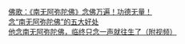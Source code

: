   
[佛歌：《南无阿弥陀佛》念佛万遍！功德无量！](http://www.dianyue.me/archives/852/lyaw9aamh5xqwtla/)  
[念“南无阿弥陀佛”的五大好处](http://www.dianyue.me/archives/213/egtovan47m6p6r4s/)  
[他念南无阿弥陀佛，临终只念一声就往生了（附视频）](http://www.dianyue.me/archives/490/d5khlk7s9igfq2ub/)